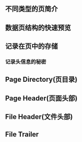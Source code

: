 ## 不同类型的页简介

## 数据页结构的快速预览

## 记录在页中的存储
### 记录头信息的秘密

## Page Directory(页目录)

## Page Header(页面头部)

## File Header(文件头部)

## File Trailer